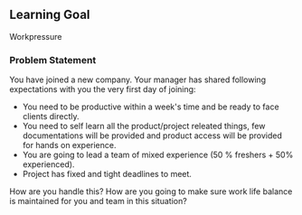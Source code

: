 ## Learning Goal
Workpressure

### Problem Statement
You have joined a new company. Your manager has shared following expectations with you the very first day of joining:
- You need to be productive within a week's time and be ready to face clients directly.
- You need to self learn all the product/project releated things, few documentations will be provided and product access will be provided for hands on experience.
- You are going to lead a team of mixed experience (50 % freshers + 50% experienced).
- Project has fixed and tight deadlines to meet.

How are you handle this? How are you going to make sure work life balance is maintained for you and team in this situation?

